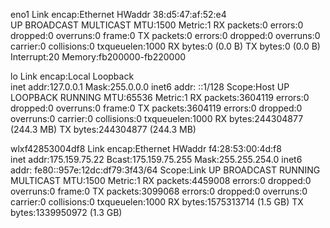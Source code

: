 eno1      Link encap:Ethernet  HWaddr 38:d5:47:af:52:e4  
          UP BROADCAST MULTICAST  MTU:1500  Metric:1
          RX packets:0 errors:0 dropped:0 overruns:0 frame:0
          TX packets:0 errors:0 dropped:0 overruns:0 carrier:0
          collisions:0 txqueuelen:1000 
          RX bytes:0 (0.0 B)  TX bytes:0 (0.0 B)
          Interrupt:20 Memory:fb200000-fb220000 

lo        Link encap:Local Loopback  
          inet addr:127.0.0.1  Mask:255.0.0.0
          inet6 addr: ::1/128 Scope:Host
          UP LOOPBACK RUNNING  MTU:65536  Metric:1
          RX packets:3604119 errors:0 dropped:0 overruns:0 frame:0
          TX packets:3604119 errors:0 dropped:0 overruns:0 carrier:0
          collisions:0 txqueuelen:1000 
          RX bytes:244304877 (244.3 MB)  TX bytes:244304877 (244.3 MB)

wlxf42853004df8 Link encap:Ethernet  HWaddr f4:28:53:00:4d:f8  
          inet addr:175.159.75.22  Bcast:175.159.75.255  Mask:255.255.254.0
          inet6 addr: fe80::957e:12dc:df79:3f43/64 Scope:Link
          UP BROADCAST RUNNING MULTICAST  MTU:1500  Metric:1
          RX packets:4459008 errors:0 dropped:0 overruns:0 frame:0
          TX packets:3099068 errors:0 dropped:0 overruns:0 carrier:0
          collisions:0 txqueuelen:1000 
          RX bytes:1575313714 (1.5 GB)  TX bytes:1339950972 (1.3 GB)

